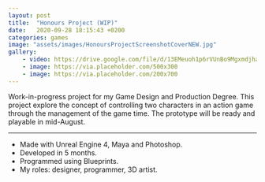 ```yaml
---
layout: post
title:  "Honours Project (WIP)"
date:   2020-09-28 18:15:43 +0200
categories: games
image: "assets/images/HonoursProjectScreenshotCoverNEW.jpg"
gallery: 
    - video: https://drive.google.com/file/d/13EMeuoh1p6rVUnBo9MgxmdjhaJ6aHp-g/preview
    - image: https://via.placeholder.com/500x300
    - image: https://via.placeholder.com/200x700
---
```


Work-in-progress project for my Game Design and Production Degree. This project explore the concept of controlling two characters in an action game through the management of the game time. The prototype will be ready and playable in mid-August.  


----

- Made with Unreal Engine 4, Maya and Photoshop.
- Developed in 5 months.
- Programmed using Blueprints.
- My roles: designer, programmer, 3D artist.
